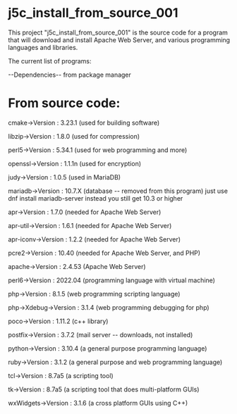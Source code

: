 # j5c_install_from_source_001

This project "j5c_install_from_source_001" is the source code
for a program that will download and install Apache Web Server, 
and various programming languages and libraries.
  
The current list of programs:

--Dependencies-- from package manager

From source code:
============================================================================
cmake->Version     : 3.23.1   (used for building software)

libzip->Version    : 1.8.0   (used for compression)

perl5->Version       : 5.34.1   (used for web programming and more)

openssl->Version     : 1.1.1n (used for encryption)

judy->Version        : 1.0.5  (used in MariaDB)

mariadb->Version     : 10.7.X (database -- removed from this program)
just use dnf install mariadb-server instead you still get 10.3 or higher

apr->Version         : 1.7.0 (needed for Apache Web Server)

apr-util->Version    : 1.6.1 (needed for Apache Web Server)

apr-iconv->Version   : 1.2.2 (needed for Apache Web Server)

pcre2->Version       : 10.40 (needed for Apache Web Server, and PHP)

apache->Version      : 2.4.53 (Apache Web Server)

perl6->Version       : 2022.04 (programming language with virtual machine)

php->Version         : 8.1.5 (web programming scripting language)

php->Xdebug->Version : 3.1.4 (web programming debugging for php)

poco->Version        : 1.11.2 (c++ library)

postfix->Version     : 3.7.2 (mail server -- downloads, not installed)

python->Version      : 3.10.4 (a general purpose programming language)

ruby->Version        : 3.1.2 (a general purpose and web programming language)

tcl->Version         : 8.7a5 (a scripting tool)

tk->Version          : 8.7a5 (a scripting tool that does multi-platform GUIs)

wxWidgets->Version   : 3.1.6 (a cross platform GUIs using C++)

